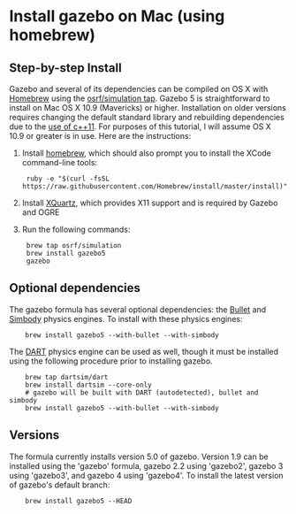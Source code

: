# Install gazebo on Mac (using homebrew)

## Step-by-step Install

Gazebo and several of its dependencies can be compiled on OS X with 
[Homebrew](http://brew.sh) using the 
[osrf/simulation tap](https://github.com/osrf/homebrew-simulation). 
Gazebo 5 is straightforward to install on Mac OS X 10.9 (Mavericks) or higher.
Installation on older versions requires changing the default standard library
and rebuilding dependencies due to the
[use of c++11](https://bitbucket.org/osrf/gazebo/pull-request/1340/c-11-support-take-2/diff).
For purposes of this tutorial, I will assume OS X 10.9 or greater is in use.
Here are the instructions:

1. Install [homebrew](http://brew.sh), which should also prompt you to install
the XCode command-line tools:

        ruby -e "$(curl -fsSL https://raw.githubusercontent.com/Homebrew/install/master/install)"

2. Install [XQuartz](http://xquartz.macosforge.org/landing/), which provides 
X11 support and is required by Gazebo and OGRE

3. Run the following commands:

        brew tap osrf/simulation
        brew install gazebo5
        gazebo

## Optional dependencies
The gazebo formula has several optional dependencies:
the [Bullet](https://code.google.com/p/bullet/)
and [Simbody](https://github.com/simbody/simbody) physics engines.
To install with these physics engines:

        brew install gazebo5 --with-bullet --with-simbody

The [DART](http://dartsim.github.io) physics engine can be used as well,
  though it must be installed using the following procedure
  prior to installing gazebo.

        brew tap dartsim/dart
        brew install dartsim --core-only
        # gazebo will be built with DART (autodetected), bullet and simbody
        brew install gazebo5 --with-bullet --with-simbody

## Versions
The formula currently installs version 5.0 of gazebo.
Version 1.9 can be installed using the 'gazebo' formula,
gazebo 2.2 using 'gazebo2', gazebo 3 using 'gazebo3', and gazebo 4 using 'gazebo4'.
To install the latest version of gazebo's default branch:

        brew install gazebo5 --HEAD
